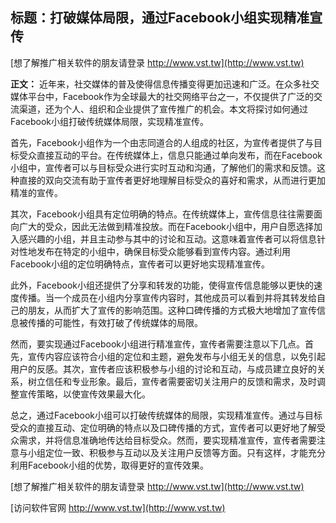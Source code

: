 ## **标题：打破媒体局限，通过Facebook小组实现精准宣传**

[想了解推广相关软件的朋友请登录 http://www.vst.tw](http://www.vst.tw)

**正文：**
近年来，社交媒体的普及使得信息传播变得更加迅速和广泛。在众多社交媒体平台中，Facebook作为全球最大的社交网络平台之一，不仅提供了广泛的交流渠道，还为个人、组织和企业提供了宣传推广的机会。本文将探讨如何通过Facebook小组打破传统媒体局限，实现精准宣传。

首先，Facebook小组作为一个由志同道合的人组成的社区，为宣传者提供了与目标受众直接互动的平台。在传统媒体上，信息只能通过单向发布，而在Facebook小组中，宣传者可以与目标受众进行实时互动和沟通，了解他们的需求和反馈。这种直接的双向交流有助于宣传者更好地理解目标受众的喜好和需求，从而进行更加精准的宣传。

其次，Facebook小组具有定位明确的特点。在传统媒体上，宣传信息往往需要面向广大的受众，因此无法做到精准投放。而在Facebook小组中，用户自愿选择加入感兴趣的小组，并且主动参与其中的讨论和互动。这意味着宣传者可以将信息针对性地发布在特定的小组中，确保目标受众能够看到宣传内容。通过利用Facebook小组的定位明确特点，宣传者可以更好地实现精准宣传。

此外，Facebook小组还提供了分享和转发的功能，使得宣传信息能够以更快的速度传播。当一个成员在小组内分享宣传内容时，其他成员可以看到并将其转发给自己的朋友，从而扩大了宣传的影响范围。这种口碑传播的方式极大地增加了宣传信息被传播的可能性，有效打破了传统媒体的局限。

然而，要实现通过Facebook小组进行精准宣传，宣传者需要注意以下几点。首先，宣传内容应该符合小组的定位和主题，避免发布与小组无关的信息，以免引起用户的反感。其次，宣传者应该积极参与小组的讨论和互动，与成员建立良好的关系，树立信任和专业形象。最后，宣传者需要密切关注用户的反馈和需求，及时调整宣传策略，以使宣传效果最大化。

总之，通过Facebook小组可以打破传统媒体的局限，实现精准宣传。通过与目标受众的直接互动、定位明确的特点以及口碑传播的方式，宣传者可以更好地了解受众需求，并将信息准确地传达给目标受众。然而，要实现精准宣传，宣传者需要注意与小组定位一致、积极参与互动以及关注用户反馈等方面。只有这样，才能充分利用Facebook小组的优势，取得更好的宣传效果。

[想了解推广相关软件的朋友请登录 http://www.vst.tw](http://www.vst.tw)


[访问软件官网 http://www.vst.tw](http://www.vst.tw)
